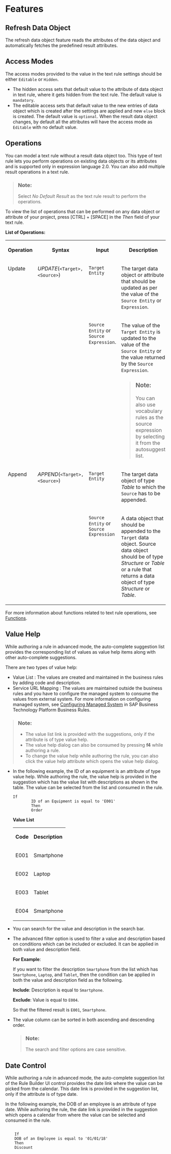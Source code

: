 <!-- loioe6035883c54b4e2b94c022b6950398fd -->

# Features



<a name="loioe6035883c54b4e2b94c022b6950398fd__section_uwc_fms_w3b"/>

## Refresh Data Object

The refresh data object feature reads the attributes of the data object and automatically fetches the predefined result attributes.



<a name="loioe6035883c54b4e2b94c022b6950398fd__section_y23_kms_w3b"/>

## Access Modes

The access modes provided to the value in the text rule settings should be either `Editable` or `Hidden`.

-   The hidden access sets that default value to the attribute of data object in text rule, where it gets hidden from the text rule. The default value is `mandatory`.
-   The editable access sets that default value to the new entries of data object which is created after the settings are applied and new `else` block is created. The default value is `optional`. When the result data object changes, by default all the attributes will have the access mode as `Editable` with no default value.



<a name="loioe6035883c54b4e2b94c022b6950398fd__section_f4c_3ms_w3b"/>

## Operations

You can model a text rule without a result data object too. This type of text rule lets you perform operations on existing data objects or its attributes and is supported only in expression language 2.0. You can also add multiple result operations in a text rule.

> ### Note:  
> Select *No Default Result* as the text rule result to perform the operations.

To view the list of operations that can be performed on any data object or attribute of your project, press [CTRL\] + [SPACE\]  in the *Then* field of your text rule.

**List of Operations:**


<table>
<tr>
<th valign="top">

Operation



</th>
<th valign="top">

Syntax



</th>
<th valign="top">

Input



</th>
<th valign="top">

Description



</th>
<th valign="top">

Example



</th>
</tr>
<tr>
<td valign="top" rowspan="2">

Update



</td>
<td valign="top" rowspan="2">

*UPDATE*\(`<Target>, <Source>`\)



</td>
<td valign="top">

`Target Entity`



</td>
<td valign="top">

The target data object or attribute that should be updated as per the value of the `Source Entity` or `Expression`.



</td>
<td valign="top" rowspan="2">

*UPDATE*\(`Employee_Table.Employee Name` , `Employee.Employee Name` \)

The data object, `Employee_Table.Employee Name` is updated as per the value of `Employee.Employee Name`.



</td>
</tr>
<tr>
<td valign="top">

`Source Entity` or `Source Expression`.



</td>
<td valign="top">

The value of the `Target Entity` is updated to the value of the `Source Entity` or the value returned by the `Source Expression`.

> ### Note:  
> You can also use vocabulary rules as the source expression by selecting it from the autosuggest list.



</td>
</tr>
<tr>
<td valign="top" rowspan="2">

Append



</td>
<td valign="top" rowspan="2">

*APPEND*\(`<Target>, <Source>`\)



</td>
<td valign="top">

`Target Entity`



</td>
<td valign="top">

The target data object of type *Table* to which the `Source` has to be appended.



</td>
<td valign="top" rowspan="2">

*APPEND*\(`FlightTable, Flight`\)

The data object `Flight` is appended to the data object `FlightTable`.



</td>
</tr>
<tr>
<td valign="top">

`Source Entity` or `Source Expression` 



</td>
<td valign="top">

A data object that should be appended to the `Target` data object. Source data object should be of type *Structure* or *Table* or a rule that returns a data object of type *Structure* or *Table*.



</td>
</tr>
</table>

For more information about functions related to text rule operations, see [Functions](https://help.sap.com/viewer/0e4dd38c4e204f47b1ffd09e5684537b/Cloud/en-US/0b42dec8f69f405f9a564e162c4f07c9.html).



<a name="loioe6035883c54b4e2b94c022b6950398fd__section_p13_nms_w3b"/>

## Value Help

While authoring a rule in advanced mode, the auto-complete suggestion list provides the corresponding list of values as value help items along with other auto-complete suggestions.

There are two types of value help:

-   Value List : The values are created and maintained in the business rules by adding code and description.
-   Service URL Mapping : The values are maintained outside the business rules and you have to configure the managed system to consume the values from external system. For more information on configuring managed system, see [Configuring Managed System](https://help.sap.com/viewer/9d7cfeaba766433eaea8a29fdb8a688c/Cloud/en-US/74dfe0537d8e47889cdfc8a874ecde27.html) in SAP Business Technology Platform Business Rules.

> ### Note:  
> -   The value list link is provided with the suggestions, only if the attribute is of type value help.
> -   The value help dialog can also be consumed by pressing **f4** while authoring a rule.
> -   To change the value help while authoring the rule, you can also click the value help attribute which opens the value help dialog.

-   In the following example, the ID of an equipment is an attribute of type value help. While authoring the rule, the value help is provided in the suggestion which has the value list with descriptions as shown in the table. The value can be selected from the list and consumed in the rule.

    ```
    If
    	    ID of an Equipment is equal to 'E001'
    	    Then
    	    Order
    
    ```

    **Value List**


    <table>
    <tr>
    <td valign="top">
    
    **Code**


    
    </td>
    <td valign="top">
    
    **Description**


    
    </td>
    </tr>
    <tr>
    <td valign="top">
    
    E001


    
    </td>
    <td valign="top">
    
    Smartphone


    
    </td>
    </tr>
    <tr>
    <td valign="top">
    
    E002


    
    </td>
    <td valign="top">
    
    Laptop


    
    </td>
    </tr>
    <tr>
    <td valign="top">
    
    E003


    
    </td>
    <td valign="top">
    
    Tablet


    
    </td>
    </tr>
    <tr>
    <td valign="top">
    
    E004


    
    </td>
    <td valign="top">
    
    Smartphone


    
    </td>
    </tr>
    </table>
    
-   You can search for the value and description in the search bar.
-   The advanced filter option is used to filter a value and description based on conditions which can be included or excluded. It can be applied in both value and description field.

    **For Example**:

    If you want to filter the description `Smartphone` from the list which has `Smartphone`, `Laptop`, and `Tablet`, then the condition can be applied in both the value and description field as the following.

    **Include**: Description is equal to `Smartphone`.

    **Exclude**: Value is equal to `E004`.

    So that the filtered result is `E001`, `Smartphone`.

-   The value column can be sorted in both ascending and descending order.

    > ### Note:  
    > The search and filter options are case sensitive.




<a name="loioe6035883c54b4e2b94c022b6950398fd__section_l4z_pms_w3b"/>

## Date Control

While authoring a rule in advanced mode, the auto-complete suggestion list of the Rule Builder UI control provides the date link where the value can be picked from the calendar. This date link is provided in the suggestion list, only if the attribute is of type date.

In the following example, the DOB of an employee is an attribute of type date. While authoring the rule, the date link is provided in the suggestion which opens a calendar from where the value can be selected and consumed in the rule.

```

	If
	DOB of an Employee is equal to '01/01/18'
	Then
	Discount

```

